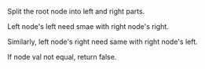 Split the root node into left and right parts.

Left node's left need smae with right node's right.

Similarly, left node's right need same with right node's left.

If node val not equal, return false.